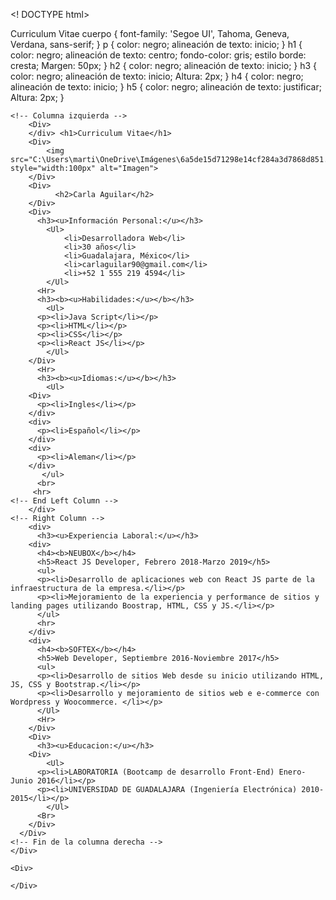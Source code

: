 <! DOCTYPE html>
<html lang="es">
<cabeza>
    <meta charset="UTF-8">
    <meta http-equiv="X-UA-Compatible" content="IE=edge">
    <meta name="viewport" content="width=device-width, initial-scale=1.0">
    <título>Curriculum Vitae</title>
<estilo>
    cuerpo {
        font-family: 'Segoe UI', Tahoma, Geneva, Verdana, sans-serif;
    }
    p {
        color: negro;
        alineación de texto: inicio;
    }
    h1 {
        color: negro;
        alineación de texto: centro;
        fondo-color: gris;
        estilo borde: cresta;
        Margen: 50px;
    }
    h2 {
       color: negro;
       alineación de texto: inicio;
    }
    h3 {
       color: negro;
       alineación de texto: inicio;
       Altura: 2px;
    }
    h4 {
       color: negro;
       alineación de texto: inicio;
    }
    h5 {
       color: negro;
       alineación de texto: justificar;
       Altura: 2px;
    }
</estilo>
</cabeza>
<cuerpo> 
    <!--No pude hacer una carpeta de CSS aparte para realizar
    el trabajo! Tuve problemas con la aplicacion. -->
<!-- Contenedor de páginas -->
        <Div>
  <!-- La cuadrícula -->

    <!-- Columna izquierda -->
        <Div>
        </div> <h1>Curriculum Vitae</h1>
        <Div>
            <img src="C:\Users\marti\OneDrive\Imágenes\6a5de15d71298e14cf284a3d7868d851.jpg" style="width:100px" alt="Imagen"> 
        </Div>
        <Div>
              <h2>Carla Aguilar</h2>
        </Div>
        <Div>
          <h3><u>Información Personal:</u></h3>
            <Ul>
                <li>Desarrolladora Web</li>
                <li>30 años</li>
                <li>Guadalajara, México</li>
                <li>carlaguilar90@gmail.com</li>
                <li>+52 1 555 219 4594</li>     
            </Ul>
          <Hr>
          <h3><b><u>Habilidades:</u></b></h3>
            <Ul>
          <p><li>Java Script</li></p>
          <p><li>HTML</li></p>
          <p><li>CSS</li></p>
          <p><li>React JS</li></p>
            </Ul>
        </Div>
          <Hr>
          <h3><b><u>Idiomas:</u></b></h3>
            <Ul>
        <Div>
          <p><li>Ingles</li></p>
        </div>
        <div>
          <p><li>Español</li></p>
        </div>
        <div>
          <p><li>Aleman</li></p>
        </div>
           </ul>
          <br>
         <hr>
    <!-- End Left Column -->
        </div>
    <!-- Right Column -->
        <div>
          <h3><u>Experiencia Laboral:</u></h3>
        <div>
          <h4><b>NEUBOX</b></h4>
          <h5>React JS Developer, Febrero 2018-Marzo 2019</h5>
          <ul>
          <p><li>Desarrollo de aplicaciones web con React JS parte de la infraestructura de la empresa.</li></p>
          <p><li>Mejoramiento de la experiencia y performance de sitios y landing pages utilizando Boostrap, HTML, CSS y JS.</li></p>
          </ul>
          <hr>
        </div>
        <div>
          <h4><b>SOFTEX</b></h4>
          <h5>Web Developer, Septiembre 2016-Noviembre 2017</h5>
          <ul>
          <p><li>Desarrollo de sitios Web desde su inicio utilizando HTML, JS, CSS y Bootstrap.</li></p>
          <p><li>Desarrollo y mejoramiento de sitios web e e-commerce con Wordpress y Woocommerce. </li></p>
          </Ul>
          <Hr>
        </Div>
        <Div>
          <h3><u>Educacion:</u></h3>
        <Div>
            <Ul>
          <p><li>LABORATORIA (Bootcamp de desarrollo Front-End) Enero-Junio 2016</li></p>
          <p><li>UNIVERSIDAD DE GUADALAJARA (Ingeniería Electrónica) 2010-2015</li></p>
            </Ul>
          <Br>
        </Div>
      </Div>
    <!-- Fin de la columna derecha -->
    </Div>
  <!-- Cuadrícula final -->
    <Div>
  <!-- Contenedor de página final -->
    </Div>
  </cuerpo>
</.html>
